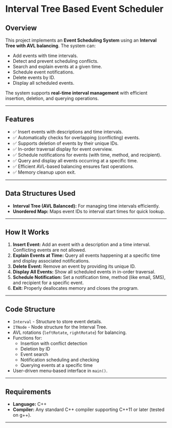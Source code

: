# Interval Tree Based Event Scheduler

## Overview
This project implements an **Event Scheduling System** using an **Interval Tree with AVL balancing**. The system can:
- Add events with time intervals.
- Detect and prevent scheduling conflicts.
- Search and explain events at a given time.
- Schedule event notifications.
- Delete events by ID.
- Display all scheduled events.

The system supports **real-time interval management** with efficient insertion, deletion, and querying operations.

---

## Features
- ✅ Insert events with descriptions and time intervals.
- ✅ Automatically checks for overlapping (conflicting) events.
- ✅ Supports deletion of events by their unique IDs.
- ✅ In-order traversal display for event overview.
- ✅ Schedule notifications for events (with time, method, and recipient).
- ✅ Query and display all events occurring at a specific time.
- ✅ Efficient AVL-based balancing ensures fast operations.
- ✅ Memory cleanup upon exit.

---

## Data Structures Used
- **Interval Tree (AVL Balanced):** For managing time intervals efficiently.
- **Unordered Map:** Maps event IDs to interval start times for quick lookup.

---

## How It Works
1. **Insert Event:** Add an event with a description and a time interval. Conflicting events are not allowed.
2. **Explain Events at Time:** Query all events happening at a specific time and display associated notifications.
3. **Delete Event:** Remove an event by providing its unique ID.
4. **Display All Events:** Show all scheduled events in in-order traversal.
5. **Schedule Notification:** Set a notification time, method (like email, SMS), and recipient for a specific event.
6. **Exit:** Properly deallocates memory and closes the program.

---

## Code Structure
- `Interval` - Structure to store event details.
- `ITNode` - Node structure for the Interval Tree.
- AVL rotations (`leftRotate`, `rightRotate`) for balancing.
- Functions for:
  - Insertion with conflict detection
  - Deletion by ID
  - Event search
  - Notification scheduling and checking
  - Querying events at a specific time
- User-driven menu-based interface in `main()`.

---

## Requirements
- **Language:** C++
- **Compiler:** Any standard C++ compiler supporting C++11 or later (tested on g++).

---
